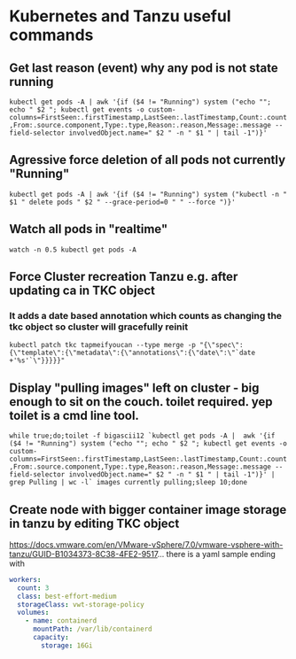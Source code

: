 # Kubernetes and Tanzu useful commands

## Get last reason (event) why any pod is not state running
``kubectl get pods -A | awk '{if ($4 != "Running") system ("echo ""; echo " $2 "; kubectl get events -o custom-columns=FirstSeen:.firstTimestamp,LastSeen:.lastTimestamp,Count:.count,From:.source.component,Type:.type,Reason:.reason,Message:.message --field-selector involvedObject.name=" $2 " -n " $1 " | tail -1")}'``


## Agressive force deletion of all pods not currently "Running"
``kubectl get pods -A | awk '{if ($4 != "Running") system ("kubectl -n " $1 " delete pods " $2 " --grace-period=0 " " --force ")}'``


## Watch all pods in "realtime"
``watch -n 0.5 kubectl get pods -A``


## Force Cluster recreation Tanzu e.g. after updating ca in TKC object
### It adds a date based annotation which counts as changing the tkc object so cluster will gracefully reinit
``kubectl patch tkc tapmeifyoucan --type merge -p "{\"spec\":{\"template\":{\"metadata\":{\"annotations\":{\"date\":\"`date +'%s'`\"}}}}}"``


## Display "pulling images" left on cluster - big enough to sit on the couch. toilet required. yep toilet is a cmd line tool.
``while true;do;toilet -f bigascii12 `kubectl get pods -A |  awk '{if ($4 != "Running") system ("echo ""; echo " $2 "; kubectl get events -o custom-columns=FirstSeen:.firstTimestamp,LastSeen:.lastTimestamp,Count:.count,From:.source.component,Type:.type,Reason:.reason,Message:.message --field-selector involvedObject.name=" $2 " -n " $1 " | tail -1")}' | grep Pulling | wc -l` images currently pulling;sleep 10;done``

## Create node with bigger container image storage in tanzu by editing TKC object
https://docs.vmware.com/en/VMware-vSphere/7.0/vmware-vsphere-with-tanzu/GUID-B1034373-8C38-4FE2-9517... there is a yaml sample ending with

```yaml
workers:
  count: 3
  class: best-effort-medium
  storageClass: vwt-storage-policy
  volumes:
    - name: containerd
      mountPath: /var/lib/containerd
      capacity:
        storage: 16Gi 
```
